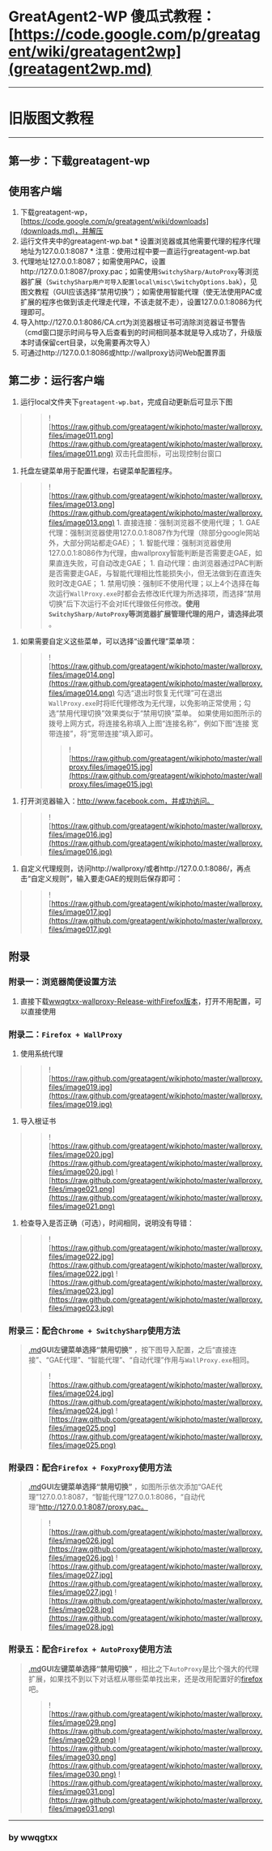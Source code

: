 # GreatAgent2-WP 傻瓜式教程：[https://code.google.com/p/greatagent/wiki/greatagent2wp](greatagent2wp.md) #

---

# 旧版图文教程 #


---

## 第一步：下载greatagent-wp ##
## 使用客户端 ##
  1. 下载greatagent-wp，[https://code.google.com/p/greatagent/wiki/downloads](downloads.md)，并解压
  1. 运行文件夹中的greatagent-wp.bat
    * 设置浏览器或其他需要代理的程序代理地址为127.0.0.1:8087
    * 注意：使用过程中要一直运行greatagent-wp.bat
  1. 代理地址127.0.0.1:8087；如需使用PAC，设置http://127.0.0.1:8087/proxy.pac；如需使用`SwitchySharp/AutoProxy`等浏览器扩展（`SwitchySharp用户可导入配置local\misc\SwitchyOptions.bak`），见图文教程（GUI应该选择“禁用切换”）；如需使用智能代理（使无法使用PAC或扩展的程序也做到该走代理走代理，不该走就不走），设置127.0.0.1:8086为代理即可。
  1. 导入http://127.0.0.1:8086/CA.crt为浏览器根证书可消除浏览器证书警告（cmd窗口提示时间与导入后查看到的时间相同基本就是导入成功了，升级版本时请保留cert目录，以免需要再次导入）
  1. 可通过http://127.0.0.1:8086或http://wallproxy访问Web配置界面

## 第二步：运行客户端 ##
  1. 运行local文件夹下`greatagent-wp.bat`，完成自动更新后可显示下图
> > ![https://raw.github.com/greatagent/wikiphoto/master/wallproxy.files/image011.png](https://raw.github.com/greatagent/wikiphoto/master/wallproxy.files/image011.png)
> > 双击托盘图标，可出现控制台窗口
  1. 托盘左键菜单用于配置代理，右键菜单配置程序。
> > ![https://raw.github.com/greatagent/wikiphoto/master/wallproxy.files/image013.png](https://raw.github.com/greatagent/wikiphoto/master/wallproxy.files/image013.png)
    1. 直接连接：强制浏览器不使用代理；
    1. GAE代理：强制浏览器使用127.0.0.1:8087作为代理（除部分google网站外，大部分网站都走GAE）；
    1. 智能代理：强制浏览器使用127.0.0.1:8086作为代理，由wallproxy智能判断是否需要走GAE，如果直连失败，可自动改走GAE；
    1. 自动代理：由浏览器通过PAC判断是否需要走GAE，与智能代理相比性能损失小，但无法做到在直连失败时改走GAE；
    1. 禁用切换：强制IE不使用代理；以上4个选择在每次运行`WallProxy.exe`时都会去修改IE代理为所选择项，而选择“禁用切换”后下次运行不会对IE代理做任何修改。**使用`SwitchySharp/AutoProxy`等浏览器扩展管理代理的用户，请选择此项** 。
  1. 如果需要自定义这些菜单，可以选择“设置代理”菜单项：
> > ![https://raw.github.com/greatagent/wikiphoto/master/wallproxy.files/image014.png](https://raw.github.com/greatagent/wikiphoto/master/wallproxy.files/image014.png)
> > 勾选“退出时恢复无代理”可在退出`WallProxy.exe`时将IE代理修改为无代理，以免影响正常使用；勾选“禁用代理切换”效果类似于“禁用切换”菜单。
> > 如果使用如图所示的拨号上网方式，将连接名称填入上图“连接名称”，例如下图“连接 宽带连接”，将“宽带连接”填入即可。
> > > ![https://raw.github.com/greatagent/wikiphoto/master/wallproxy.files/image015.jpg](https://raw.github.com/greatagent/wikiphoto/master/wallproxy.files/image015.jpg)
  1. 打开浏览器输入：http://www.facebook.com，并成功访问。

> > ![https://raw.github.com/greatagent/wikiphoto/master/wallproxy.files/image016.jpg](https://raw.github.com/greatagent/wikiphoto/master/wallproxy.files/image016.jpg)
  1. 自定义代理规则，访问http://wallproxy/或者http://127.0.0.1:8086/，再点击“自定义规则”，输入要走GAE的规则后保存即可：
> > ![https://raw.github.com/greatagent/wikiphoto/master/wallproxy.files/image017.jpg](https://raw.github.com/greatagent/wikiphoto/master/wallproxy.files/image017.jpg)
## 附录 ##
### 附录一：浏览器简便设置方法 ###
  1. 直接下载[wwqgtxx-wallproxy-Release-withFirefox版本](https://code.google.com/p/wwqgtxx-goagent/wiki/downloads?tm=2)，打开不用配置，可以直接使用

### 附录二：`Firefox + WallProxy` ###
  1. 使用系统代理
> > ![https://raw.github.com/greatagent/wikiphoto/master/wallproxy.files/image019.jpg](https://raw.github.com/greatagent/wikiphoto/master/wallproxy.files/image019.jpg)
  1. 导入根证书
> > ![https://raw.github.com/greatagent/wikiphoto/master/wallproxy.files/image020.jpg](https://raw.github.com/greatagent/wikiphoto/master/wallproxy.files/image020.jpg)
> > ![https://raw.github.com/greatagent/wikiphoto/master/wallproxy.files/image021.png](https://raw.github.com/greatagent/wikiphoto/master/wallproxy.files/image021.png)
  1. 检查导入是否正确（可选），时间相同，说明没有导错：
> > ![https://raw.github.com/greatagent/wikiphoto/master/wallproxy.files/image022.jpg](https://raw.github.com/greatagent/wikiphoto/master/wallproxy.files/image022.jpg)
> > ![https://raw.github.com/greatagent/wikiphoto/master/wallproxy.files/image023.jpg](https://raw.github.com/greatagent/wikiphoto/master/wallproxy.files/image023.jpg)

### 附录三：配合`Chrome + SwitchySharp`使用方法 ###

> [.md](.md)**GUI左键菜单选择“禁用切换”** ，按下图导入配置，之后“直接连接”、“GAE代理”、“智能代理”、“自动代理”作用与`WallProxy.exe`相同。
> > ![https://raw.github.com/greatagent/wikiphoto/master/wallproxy.files/image024.jpg](https://raw.github.com/greatagent/wikiphoto/master/wallproxy.files/image024.jpg)
> > ![https://raw.github.com/greatagent/wikiphoto/master/wallproxy.files/image025.png](https://raw.github.com/greatagent/wikiphoto/master/wallproxy.files/image025.png)

### 附录四：配合`Firefox + FoxyProxy`使用方法 ###

> [.md](.md)**GUI左键菜单选择“禁用切换”** ，如图所示依次添加“GAE代理”127.0.0.1:8087，“智能代理”127.0.0.1:8086，“自动代理”http://127.0.0.1:8087/proxy.pac。
> > ![https://raw.github.com/greatagent/wikiphoto/master/wallproxy.files/image026.jpg](https://raw.github.com/greatagent/wikiphoto/master/wallproxy.files/image026.jpg)
> > ![https://raw.github.com/greatagent/wikiphoto/master/wallproxy.files/image027.jpg](https://raw.github.com/greatagent/wikiphoto/master/wallproxy.files/image027.jpg)
> > ![https://raw.github.com/greatagent/wikiphoto/master/wallproxy.files/image028.jpg](https://raw.github.com/greatagent/wikiphoto/master/wallproxy.files/image028.jpg)

### 附录五：配合`Firefox + AutoProxy`使用方法 ###

> [.md](.md)**GUI左键菜单选择“禁用切换”** ，相比之下`AutoProxy`是比个强大的代理扩展，如果找不到以下对话框从哪些菜单找出来，还是改用配置好的[firefox](https://code.google.com/p/greatagent/wiki/firefox)吧。
> > ![https://raw.github.com/greatagent/wikiphoto/master/wallproxy.files/image029.png](https://raw.github.com/greatagent/wikiphoto/master/wallproxy.files/image029.png)
> > ![https://raw.github.com/greatagent/wikiphoto/master/wallproxy.files/image030.png](https://raw.github.com/greatagent/wikiphoto/master/wallproxy.files/image030.png)
> > ![https://raw.github.com/greatagent/wikiphoto/master/wallproxy.files/image031.png](https://raw.github.com/greatagent/wikiphoto/master/wallproxy.files/image031.png)


---

### by wwqgtxx ###